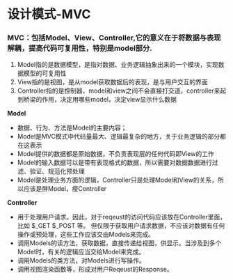 <h1>设计模式-MVC</h1>
 		<h3>MVC：包括Model、View、Controller,它的意义在于将数据与表现解耦，提高代码可复用性，特别是model部分.</h3>
<ol>
		<li>Model指的是数据模型，是指对数据、业务逻辑抽象出来的一个模块，实现数据模型的可复用性</li>
		<li>View指的是视图，是从model获取数据后的表现，是与用户交互的界面</li>
		<li>Controller指的是控制器，model和view之间不会直接打交道，controller来起到桥梁的作用，决定用哪些model，决定view显示什么数据</li>
</ol>
<strong>Model</strong>
		<ul>
			<li>数据、行为、方法是Model的主要内容；</li>
			<li>Model是MVC模式中代码量最大、逻辑最复杂的地方，关于业务逻辑的部分都在这表示</li>
			<li>Model提供的数据都是原始数据，不负责表现层的任何代码即View的工作</li>
			<li>Model的输入数据可以是带有表现格式的数据，所以需要对数据数据进行过滤、验证、规范化预处理</li>
			<li>Model是处理业务方面的逻辑，Controller只是处理Model和View的关系，所以应该是胖Model，瘦Controller</li>
		</ul>
<strong>Controller</strong>
		<ul>
			<li>用于处理用户请求。因此，对于reqeust的访问代码应该放在Controller里面，比如 $_GET $_POST 等。 但仅限于获取用户请求数据，不应该对数据有任何操作或预处理，这些工作应该交由Models来完成。</li>
			<li>调用Models的读方法，获取数据，直接传递给视图，供显示。当涉及到多个Model时，有关的逻辑应当交给Model来完成。</li>
			<li>调用Models的类方法，对Models进行写操作。</li>
			<li>调用视图渲染函数等，形成对用户Reqeust的Response。</li>
		</ul>